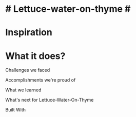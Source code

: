 # # Lettuce-water-on-thyme # #

# Inspiration #


# What it does? #


Challenges we faced


Accomplishments we're proud of


What we learned


What's next for Lettuce-Water-On-Thyme


Built With
 
